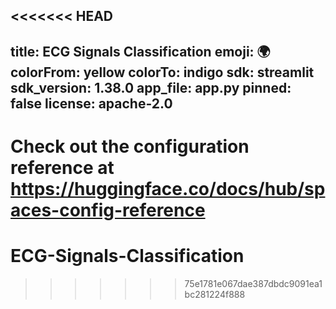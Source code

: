 <<<<<<< HEAD
---
title: ECG Signals Classification
emoji: 🌍
colorFrom: yellow
colorTo: indigo
sdk: streamlit
sdk_version: 1.38.0
app_file: app.py
pinned: false
license: apache-2.0
---

Check out the configuration reference at https://huggingface.co/docs/hub/spaces-config-reference
=======
# ECG-Signals-Classification
>>>>>>> 75e1781e067dae387dbdc9091ea1bc281224f888

